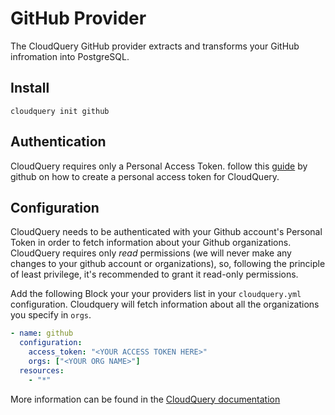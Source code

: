 # GitHub Provider

The CloudQuery GitHub provider extracts and transforms your GitHub infromation into PostgreSQL.

## Install

```shell
cloudquery init github
```

## Authentication

CloudQuery requires only a Personal Access Token. follow this [guide](https://docs.github.com/en/enterprise-server@3.4/authentication/keeping-your-account-and-data-secure/creating-a-personal-access-token) by github
on how to create a personal access token for CloudQuery.

## Configuration

CloudQuery needs to be authenticated with your Github account's Personal Token in order to fetch information about your Github organizations.
CloudQuery requires only *read* permissions (we will never make any changes to your github account or organizations),
so, following the principle of least privilege, it's recommended to grant it read-only permissions.

Add the following Block your your providers list in your `cloudquery.yml` configuration. Cloudquery will
fetch information about all the organizations you specify in `orgs`.

```yaml
- name: github
  configuration:
    access_token: "<YOUR ACCESS TOKEN HERE>"
    orgs: ["<YOUR ORG NAME>"]
  resources:
    - "*"
```

More information can be found in the [CloudQuery documentation](https://docs.cloudquery.io/docs/intro)